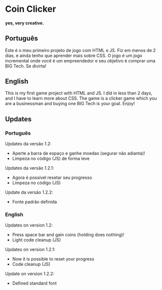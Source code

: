 # Coin Clicker
#### yes, very creative.

## Português

Este é o meu primeiro projeto de jogo com HTML e JS. Fiz em menos de 2 dias, e ainda tenho que aprender mais sobre CSS. O jogo é um jogo incremental onde você é um empreendedor e seu objetivo é comprar uma BIG Tech. Se divirta!

## English

This is my first game project with HTML and JS. I did in less than 2 days, and I have to learn more about CSS. The game is a clicker game which you are a businessman and buying one BIG Tech is your goal. Enjoy!

## Updates

### Português

Updates da versão 1.2:
- Aperte a barra de espaço e ganhe moedas (segurar não adianta)!
- Limpeza no código (JS) de forma leve

Updates da versão 1.2.1:
- Agora é possível resetar seu progresso
- Limpeza no código (JS)

Update da versão 1.2.2:
- Fonte padrão definida

### English

Updates on version 1.2:
- Press space bar and gain coins (holding does nothing)!
- Light code cleanup (JS)

Updates on version 1.2.1:
- Now it is possible to reset your progress
- Code cleanup (JS)

Update on version 1.2.2:
- Defined standard font